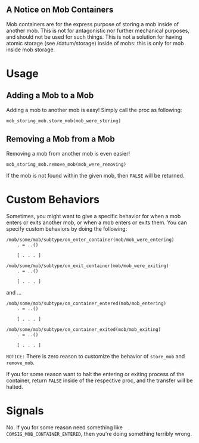 ## A Notice on Mob Containers
Mob containers are for the express purpose of storing a mob inside of another mob. This is not for antagonistic nor further mechanical purposes, and should not be used for such things. This is not a solution for having atomic storage (see /datum/storage) inside of mobs: this is only for mob inside mob storage.
# Usage
## Adding a Mob to a Mob
Adding a mob to another mob is easy! Simply call the proc as following:
```dm
mob_storing_mob.store_mob(mob_were_storing)
```
## Removing a Mob from a Mob
Removing a mob from another mob is even easier!
```dm
mob_storing_mob.remove_mob(mob_were_removing)
```
If the mob is not found within the given mob, then `FALSE` will be returned.

# Custom Behaviors
Sometimes, you might want to give a specific behavior for when a mob enters or exits another mob, or when a mob enters or exits them. You can specify custom behaviors by doing the following:
```dm
/mob/some/mob/subtype/on_enter_container(mob/mob_were_entering)
	. = ..()
	
	[ . . . ]
```
```dm
/mob/some/mob/subtype/on_exit_container(mob/mob_were_exiting)
	. = ..()
	
	[ . . . ]
```
and ...
```dm
/mob/some/mob/subtype/on_container_entered(mob/mob_entering)
	. = ..()
	
	[ . . . ]
```
```dm
/mob/some/mob/subtype/on_container_exited(mob/mob_exiting)
	. = ..()
	
	[ . . . ]
```
`NOTICE:` There is zero reason to customize the behavior of `store_mob` and `remove_mob`. 

If you for some reason want to halt the entering or exiting process of the container, return `FALSE` inside of the respective proc, and the transfer will be halted.

# Signals
No. If you for some reason need something like `COMSIG_MOB_CONTAINER_ENTERED`, then you're doing something terribly wrong.
